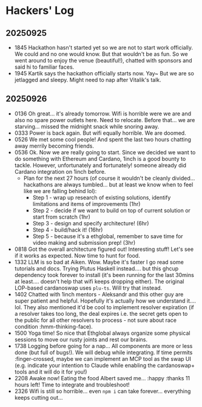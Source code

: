# Hackers' Log

## 20250925 
* 1845 Hackathon hasn't started yet so we are not to start work officially. We could and no one would know. But that wouldn't be as fun. So we went around to enjoy the venue (beautiful!), chatted with sponsors and said hi to familiar faces.
* 1945 Kartik says the hackathon officially starts now. Yay~ But we are so jetlagged and sleepy. Might need to nap after Vitalik's talk.


## 20250926
* 0136 Oh great... it's already tomorrow. Wifi is horrible were we are and also no spare power outlets here. Need to relocate. Before that... we are starving... missed the midnight snack while snoring away.
* 0333 Power is back again. But wifi equally horrible. We are doomed.
* 0526 We met some cool people! And spent the last two hours chatting away merrily becoming friends.
* 0536 Ok. Now we are really going to start. Since we decided we want to do something with Ethereum and Cardano, 1inch is a good bounty to tackle. However, unfortunately and fortunately! someone already did Cardano integration on 1inch before. 
  * Plan for the next 27 hours (of course it wouldn't be cleanly divided... hackathons are always tumbled... but at least we know when to feel like we are falling behind lol):
    - Step 1 - wrap up research of existing solutions, identify limitations and items of improvements (1hr)
    - Step 2 - decide if we want to build on top of current solution or start from scratch (1hr)
    - Step 3 - design and specify architecture! (6hr)
    - Step 4 - build/hack it! (16hr)
    - Step 5 - because it's a ethglobal, remember to save time for video making and submission prep! (3hr)
* 0818 Got the overall architecture figured out! Interesting stuff! Let's see if it works as expected. Now time to hunt for food.
* 1332 LLM is so bad at Aiken. Wow. Maybe it's faster I go read some tutorials and docs. Trying Plutus Haskell instead.... but this ghcup dependency took forever to install (it's been running for the last 30mins at least.... doesn't help that wifi keeps dropping either). The original LOP-based cardanoswap uses `plu-ts`. Will try that instead.
* 1402 Chatted with 1inch mentors - Aleksandr and this other guy are super patient and helpful. Hopefully it's actually how we understand it.... lol. They also mentioned it'd be cool to implement resolver expiration (if a resolver takes too long, the deal expires i.e. the secret gets open to the public for all other resolvers to process - not sure about race condition :hmm-thinking-face).
* 1500 Yoga time! So nice that Ethglobal always organize some physical sessions to move our rusty joints and rest our brains.
* 1738 Logging before going for a nap... All components are more or less done (but full of bugs!). We will debug while integrating. If time permits :finger-crossed, maybe we can implement an MCP tool as the swap UI (e.g. indicate your intention to Claude while enabling the cardanoswap+ tools and it will do it for you!)
* 2208 Awake now! Eating the food Albert saved me... :happy :thanks 11 hours left! Time to integrate and troubleshoot!
* 2326 Wifi is still so horrible... even `npm i` can take forever... everything keeps cutting out...